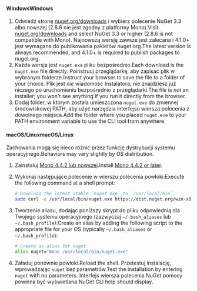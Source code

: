 #### <a name="windows"></a><span data-ttu-id="fce1c-101">Windows</span><span class="sxs-lookup"><span data-stu-id="fce1c-101">Windows</span></span>

1. <span data-ttu-id="fce1c-102">Odwiedź stronę [nuget.org/downloads](https://nuget.org/downloads) i wybierz polecenie NuGet 3.3 albo nowszej (2.8.6 nie jest zgodny z platformy Mono).</span><span class="sxs-lookup"><span data-stu-id="fce1c-102">Visit [nuget.org/downloads](https://nuget.org/downloads) and select NuGet 3.3 or higher (2.8.6 is not compatible with Mono).</span></span> <span data-ttu-id="fce1c-103">Najnowszą wersję zawsze jest zalecana i 4.1.0+ jest wymagana do publikowania pakietów nuget.org.</span><span class="sxs-lookup"><span data-stu-id="fce1c-103">The latest version is always recommended, and 4.1.0+ is required to publish packages to nuget.org.</span></span>
1. <span data-ttu-id="fce1c-104">Każda wersja jest `nuget.exe` pliku bezpośrednio.</span><span class="sxs-lookup"><span data-stu-id="fce1c-104">Each download is the `nuget.exe` file directly.</span></span> <span data-ttu-id="fce1c-105">Poinstruuj przeglądarkę, aby zapisać plik w wybranym folderze.</span><span class="sxs-lookup"><span data-stu-id="fce1c-105">Instruct your browser to save the file to a folder of your choice.</span></span> <span data-ttu-id="fce1c-106">Plik jest *nie* wiadomość Instalatora; nie znajdziesz już niczego po uruchomieniu bezpośrednio z przeglądarki.</span><span class="sxs-lookup"><span data-stu-id="fce1c-106">The file is *not* an installer; you won't see anything if you run it directly from the browser.</span></span>
1. <span data-ttu-id="fce1c-107">Dodaj folder, w którym została umieszczona `nuget.exe` do zmiennej środowiskowej PATH, aby użyć narzędzia interfejsu wiersza polecenia z dowolnego miejsca.</span><span class="sxs-lookup"><span data-stu-id="fce1c-107">Add the folder where you placed `nuget.exe` to your PATH environment variable to use the CLI tool from anywhere.</span></span>

#### <a name="macoslinux"></a><span data-ttu-id="fce1c-108">macOS/Linux</span><span class="sxs-lookup"><span data-stu-id="fce1c-108">macOS/Linux</span></span>

<span data-ttu-id="fce1c-109">Zachowania mogą się nieco różnić przez funkcję dystrybucji systemu operacyjnego.</span><span class="sxs-lookup"><span data-stu-id="fce1c-109">Behaviors may vary slightly by OS distribution.</span></span>

1. <span data-ttu-id="fce1c-110">Zainstaluj [Mono 4.4.2 lub nowszej](http://www.mono-project.com/docs/getting-started/install/).</span><span class="sxs-lookup"><span data-stu-id="fce1c-110">Install [Mono 4.4.2 or later](http://www.mono-project.com/docs/getting-started/install/).</span></span>

1. <span data-ttu-id="fce1c-111">Wykonaj następujące polecenie w wierszu polecenia powłoki:</span><span class="sxs-lookup"><span data-stu-id="fce1c-111">Execute the following command at a shell prompt:</span></span>

    ```bash
    # Download the latest stable `nuget.exe` to `/usr/local/bin`
    sudo curl -o /usr/local/bin/nuget.exe https://dist.nuget.org/win-x86-commandline/latest/nuget.exe
    ```

1. <span data-ttu-id="fce1c-112">Tworzenie aliasu, dodając poniższy skrypt do pliku odpowiednią dla Twojego systemu operacyjnego (zazwyczaj `~/.bash_aliases` lub `~/.bash_profile`):</span><span class="sxs-lookup"><span data-stu-id="fce1c-112">Create an alias by adding the following script to the appropriate file for your OS (typically `~/.bash_aliases` or `~/.bash_profile`):</span></span>

    ```bash
    # Create as alias for nuget
    alias nuget="mono /usr/local/bin/nuget.exe"
    ```

1. <span data-ttu-id="fce1c-113">Załaduj ponownie powłoki.</span><span class="sxs-lookup"><span data-stu-id="fce1c-113">Reload the shell.</span></span>  <span data-ttu-id="fce1c-114">Przetestuj instalację, wprowadzając `nuget` bez parametrów.</span><span class="sxs-lookup"><span data-stu-id="fce1c-114">Test the installation by entering `nuget` with no parameters.</span></span> <span data-ttu-id="fce1c-115">Interfejs wiersza polecenia NuGet pomocy powinna być wyświetlana.</span><span class="sxs-lookup"><span data-stu-id="fce1c-115">NuGet CLI help should display.</span></span>
